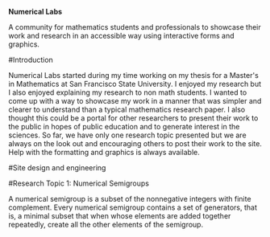 **Numerical Labs**

A community for mathematics students and professionals to showcase their work and research in an accessible way using interactive forms and graphics.

#Introduction

Numerical Labs started during my time working on my thesis for a Master's in Mathematics at San Francisco State University. I enjoyed my research but I also enjoyed explaining my research to non math students. I wanted to come up with a way to showcase my work in a manner that was simpler and clearer to understand than a typical mathematics research paper. I also thought this could be a portal for other researchers to present their work to the public in hopes of public education and to generate interest in the sciences. So far, we have only one research topic presented but we are always on the look out and encouraging others to post their work to the site. Help with the formatting and graphics is always available. 

#Site design and engineering


#Research Topic 1: Numerical Semigroups

A numerical semigroup is a subset of the nonnegative integers with finite complement. Every numerical semigroup contains a set of generators, that is, a minimal subset that when whose elements are added together repeatedly, create all the other elements of the semigroup. 
